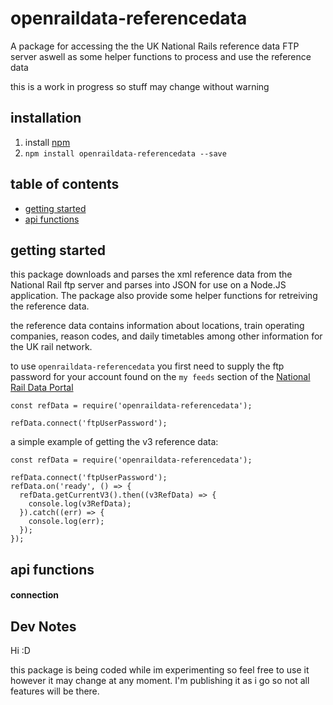 # openraildata-referencedata

A package for accessing the the UK National Rails reference data FTP server aswell as some helper functions to process and use the reference data

this is a work in progress so stuff may change without warning

## installation
1. install [npm](https://nodejs.org "npm homepage")
2. `npm install openraildata-referencedata --save`

## table of contents
- [getting started](#getting-started)
- [api functions](#api-functions)

## getting started

this package downloads and parses the xml reference data from the National Rail ftp server and parses into JSON for use on a Node.JS application. The package also provide some helper functions for retreiving the reference data.

the reference data contains information about locations, train operating companies, reason codes, and daily timetables among other information for the UK rail network.

to use `openraildata-referencedata` you first need to supply the ftp password for your account found on the `my feeds` section of the [National Rail Data Portal](https://datafeeds.nationalrail.co.uk/darwin/index.html#/filter) 
```
const refData = require('openraildata-referencedata');

refData.connect('ftpUserPassword');
```

a simple example of getting the v3 reference data:
```
const refData = require('openraildata-referencedata');

refData.connect('ftpUserPassword');
refData.on('ready', () => {
  refData.getCurrentV3().then((v3RefData) => {
    console.log(v3RefData);
  }).catch((err) => {
    console.log(err);
  });
});
```

## api functions

#### connection


## Dev Notes

Hi :D

this package is being coded while im experimenting so feel free to use it however it may change at any moment. I'm publishing it as i go so not all features will be there.